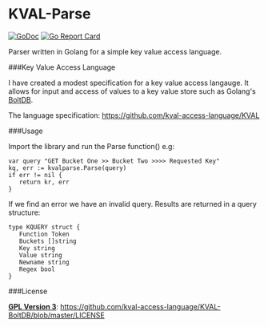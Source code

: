 # KVAL-Parse

[![GoDoc](https://godoc.org/github.com/kval-access-language/kval-parse?status.svg)](https://godoc.org/github.com/kval-access-language/kval-parse)
[![Go Report Card](https://goreportcard.com/badge/github.com/kval-access-language/kval-parse)](https://goreportcard.com/report/github.com/kval-access-language/kval-parse)

Parser written in Golang for a simple key value access language. 

###Key Value Access Language

I have created a modest specification for a key value access langauge. 
It allows for input and access of values to a key value store such as Golang's
[BoltDB](https://github.com/boltdb/). 

The language specification: https://github.com/kval-access-language/KVAL 

###Usage

Import the library and run the Parse function() e.g: 

    var query "GET Bucket One >> Bucket Two >>>> Requested Key"
    kq, err := kvalparse.Parse(query)
    if err != nil {
       return kr, err
    }

If we find an error we have an invalid query. Results are returned in a query
structure:

    type KQUERY struct { 
       Function Token
       Buckets []string  
       Key string
       Value string
       Newname string
       Regex bool
    }

###License

**[GPL Version 3](http://choosealicense.com/licenses/gpl-3.0/)**: https://github.com/kval-access-language/KVAL-BoltDB/blob/master/LICENSE
